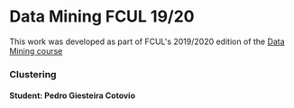 # Data Mining FCUL 19/20 

This work was developed as part of FCUL's 2019/2020 edition of the [Data Mining course](https://fenix.ciencias.ulisboa.pt/courses/pdad-4-2254879305237547)

### Clustering

#### Student: Pedro Giesteira Cotovio
